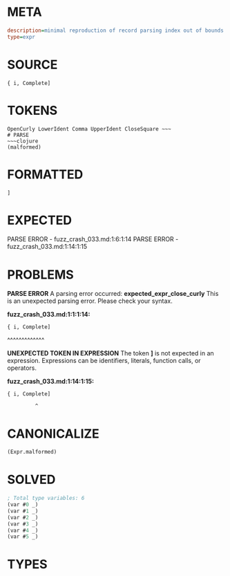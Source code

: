 # META
~~~ini
description=minimal reproduction of record parsing index out of bounds crash
type=expr
~~~
# SOURCE
~~~roc
{ i, Complete]
~~~
# TOKENS
~~~text
OpenCurly LowerIdent Comma UpperIdent CloseSquare ~~~
# PARSE
~~~clojure
(malformed)
~~~
# FORMATTED
~~~roc
]
~~~
# EXPECTED
PARSE ERROR - fuzz_crash_033.md:1:6:1:14
PARSE ERROR - fuzz_crash_033.md:1:14:1:15
# PROBLEMS
**PARSE ERROR**
A parsing error occurred: **expected_expr_close_curly**
This is an unexpected parsing error. Please check your syntax.

**fuzz_crash_033.md:1:1:1:14:**
```roc
{ i, Complete]
```
^^^^^^^^^^^^^


**UNEXPECTED TOKEN IN EXPRESSION**
The token **]** is not expected in an expression.
Expressions can be identifiers, literals, function calls, or operators.

**fuzz_crash_033.md:1:14:1:15:**
```roc
{ i, Complete]
```
             ^


# CANONICALIZE
~~~clojure
(Expr.malformed)
~~~
# SOLVED
~~~clojure
; Total type variables: 6
(var #0 _)
(var #1 _)
(var #2 _)
(var #3 _)
(var #4 _)
(var #5 _)
~~~
# TYPES
~~~roc
~~~
